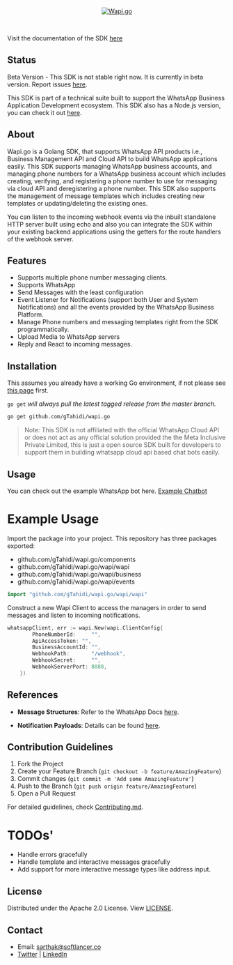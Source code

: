 <div align="center">
<br />
<p align="center">
<a href="https://wapijs.co"><img src="https://mintlify.s3-us-west-1.amazonaws.com/softlancer/assets/banner.svg" alt="Wapi.go" /></a>
</p>
<br />
</div>

Visit the documentation of the SDK [here](https://golang.wapikit.com)

## Status

Beta Version - This SDK is not stable right now. It is currently in beta version. Report issues [here](https://github.com/gTahidi/wapi.go/issues).

This SDK is part of a technical suite built to support the WhatsApp Business Application Development ecosystem. This SDK also has a Node.js version, you can check it out [here](https://wapikit/wapi.js/js).

## About

Wapi.go is a Golang SDK, that supports WhatsApp API products i.e., Business Management API and Cloud API
to build WhatsApp applications easily.
This SDK supports managing WhatsApp business accounts, and managing phone numbers for a WhatsApp business account which includes creating, verifying, and registering a phone number to use for messaging via cloud API and deregistering a phone number. This SDK also supports the management of message templates which includes creating new templates or updating/deleting the existing ones.

You can listen to the incoming webhook events via the inbuilt standalone HTTP server built using echo and also you can integrate the SDK within your existing backend applications using the getters for the route handlers of the webhook server.

## Features

- Supports multiple phone number messaging clients.
- Supports WhatsApp
- Send Messages with the least configuration
- Event Listener for Notifications (support both User and System Notifications) and all the events provided by the WhatsApp Business Platform.
- Manage Phone numbers and messaging templates right from the SDK programmatically.
- Upload Media to WhatsApp servers
- Reply and React to incoming messages.

## Installation

This assumes you already have a working Go environment, if not please see
[this page](https://golang.org/doc/install) first.

`go get` _will always pull the latest tagged release from the master branch._

```sh
go get github.com/gTahidi/wapi.go
```

> Note: This SDK is not affiliated with the official WhatsApp Cloud API or does not act as any official solution provided the the Meta Inclusive Private Limited, this is just a open source SDK built for developers to support them in building whatsapp cloud api based chat bots easily.

## Usage

You can check out the example WhatsApp bot here. [Example Chatbot](./example-chat-bot/)

# Example Usage

Import the package into your project.
This repository has three packages exported:

- github.com/gTahidi/wapi.go/components
- github.com/gTahidi/wapi.go/wapi/wapi
- github.com/gTahidi/wapi.go/wapi/business
- github.com/gTahidi/wapi.go/wapi/events

```go
import "github.com/gTahidi/wapi.go/wapi/wapi"
```

Construct a new Wapi Client to access the managers in order to send messages and listen to incoming notifications.

```go
whatsappClient, err := wapi.New(wapi.ClientConfig{
		PhoneNumberId:     "",
		ApiAccessToken: "",
		BusinessAccountId: "",
		WebhookPath:       "/webhook",
		WebhookSecret:     "",
		WebhookServerPort: 8080,
	})
```

## References

- **Message Structures**: Refer to the WhatsApp Docs [here](https://developers.facebook.com/docs/whatsapp/cloud-api/reference/messages).

- **Notification Payloads**: Details can be found [here](https://developers.facebook.com/docs/whatsapp/cloud-api/webhooks/components).

## Contribution Guidelines

1. Fork the Project
2. Create your Feature Branch (`git checkout -b feature/AmazingFeature`)
3. Commit changes (`git commit -m 'Add some AmazingFeature'`)
4. Push to the Branch (`git push origin feature/AmazingFeature`)
5. Open a Pull Request

For detailed guidelines, check [Contributing.md](./CONTRIBUTING.md).

# TODOs'

- Handle errors gracefully
- Handle template and interactive messages gracefully
- Add support for more interactive message types like address input.

## License

Distributed under the Apache 2.0 License. View [LICENSE](./LICENSE).

## Contact

- Email: sarthak@softlancer.co
- [Twitter](https://twitter.com/wapikit) | [LinkedIn](https://www.linkedin.com/in/wapikit)
